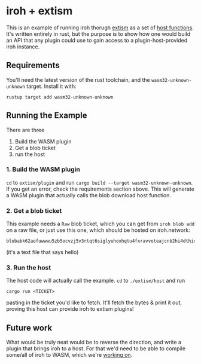 # iroh + extism

This is an example of running iroh thorugh [extism](https://extism.org/) as a set of [host functions](https://extism.org/docs/concepts/host-functions). It's written entirely in rust, but the purpose is to show how one would build an API that any plugin could use to gain access to a plugin-host-provided iroh instance.

## Requirements

You'll need the latest version of the rust toolchain, and the `wasm32-unknown-unknown` target. Install it with:

```
rustup target add wasm32-unknown-unknown
```

## Running the Example

There are three 

1. Build the WASM plugin
2. Get a blob ticket
3. run the host

### 1. Build the WASM plugin

`cd` to `extism/plugin` and run `cargo build --target wasm32-unknown-unknown`. If you get an error, check the requirements section above. This will generate a WASM plugin that actually calls the blob download host function.

### 2. Get a blob ticket

This example needs a `Raw` blob ticket, which you can get from `iroh blob add` on a raw file, or just use this one, which should be hosted on iroh.network:
```
blobabk62aofuwwwu5zb5ocvzj5v3rtqt6siglyuhoxhqtu4fxravvoteajcnb2hi4dthixs65ltmuys2mjomrsxe4bonfzg62bonzsxi53pojvs4lydaac2cyt22erablaraaa5ciqbfiaqj7ya6cbpuaaaaaaaaaaaahjceagucztuhgez4qucv2733xphmgpc2nkgj54od2vuygn6sz4zzxo6ce
```
(it's a text file that says hello)

### 3. Run the host

The host code will actually call the example. `cd` to `./extism/host` and run

```
cargo run <TICKET>
```

pasting in the ticket you'd like to fetch. It'll fetch the bytes & print it out, proving this host can provide iroh to extism plugins!


## Future work

What would be truly neat would be to reverse the direction, and write a plugin that brings iroh to a host. For that we'd need to be able to compile some/all of iroh to WASM, which we're [working on](https://github.com/n0-computer/iroh/issues/1803).
